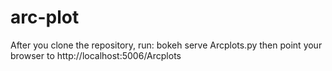 # arc-plot
After you clone the repository, run:
bokeh serve Arcplots.py
then point your browser to http://localhost:5006/Arcplots

